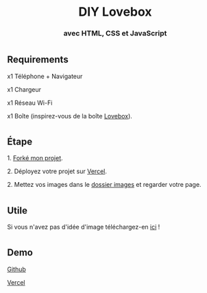 <h1 align="center"> DIY Lovebox </h1>
<h3 align="center"> avec HTML, CSS et JavaScript </h3>

#

<h2> Requirements </h2>

<p> x1 Téléphone + Navigateur </p>
<p> x1 Chargeur </p>
<p> x1 Réseau Wi-Fi </p>
<p> x1 Boîte (inspirez-vous de la boîte <a href="assets/images/lovebox.png?raw=true">Lovebox</a>). </p>

#

<h2> Étape </h2>

<p> 1. <a href="https://github.com/LeBazarDeBryan/DIY_Lovebox/fork">Forké mon projet</a>. </p>
<p> 2. Déployez votre projet sur <a href="https://vercel.app">Vercel</a>. </p>
<p> 2. Mettez vos images dans le <a href="images">dossier images</a> et regarder votre page. </p>

#

<h2> Utile </h2>

<p> Si vous n'avez pas d'idée d'image téléchargez-en <a href="https://github.com/LeBazarDeBryan/DIY_Lovebox/tree/main/database">ici</a> ! </p>

#

<h2> Demo </h2>

<p> <a href="https://severinegalera.github.io/DIY_Lovebox/"> Github </a></p>
<p> <a href="https://diy-lovebox-severinegalera.vercel.app/"> Vercel </a></p>
